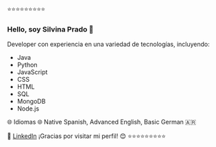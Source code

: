 ⭐⭐⭐⭐⭐⭐⭐⭐⭐
### Hello, soy Silvina Prado 👋

Developer con experiencia en una variedad de tecnologías, incluyendo:

- Java
- Python
- JavaScript
- CSS
- HTML
- SQL
- MongoDB
- Node.js
  
🌐 Idiomas 🌐
Native Spanish, Advanced English, Basic German
🇦🇷

🔗 [LinkedIn](linkedin.com/in/silvina-prado-a87155226/)
¡Gracias por visitar mi perfil! 😊
⭐⭐⭐⭐⭐⭐⭐⭐⭐

